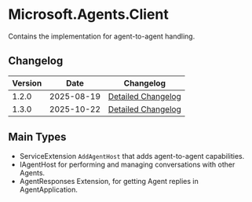 # Microsoft.Agents.Client

Contains the implementation for agent-to-agent handling.

## Changelog
| Version | Date | Changelog |
|------|----|------------|
| 1.2.0 | 2025-08-19 | [Detailed Changelog](https://github.com/microsoft/Agents-for-net/releases/tag/v1.2.0) |
| 1.3.0 | 2025-10-22 | [Detailed Changelog](https://github.com/microsoft/Agents-for-net/blob/main/changelog.md) |

## Main Types

- ServiceExtension `AddAgentHost` that adds agent-to-agent capabilities.
- IAgentHost for performing and managing conversations with other Agents.
- AgentResponses Extension, for getting Agent replies in AgentApplication.
